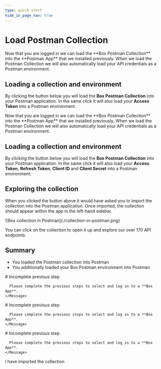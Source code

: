 ```yaml
---
type: quick-start
hide_in_page_nav: true
---
```


<!-- alex disable postman-postwoman -->

# Load Postman Collection

<LoggedIn>
  Now that you are logged in we can load the **Box Postman Collection** into the
  **Postman App** that we installed previously. When we load the Postman
  Collection we will also automatically load your API credentials as a Postman
  environment.

  ## Loading a collection and environment

  By clicking the button below you will load the **Box Postman
  Collection** into your Postman application. In the same click it will also
  load your **Access Token** into a Postman environment.

  <Trigger option='postman_collection_downloaded' value='true'>
    <Postman id='62d85bbca8bf7bd5a48b' />
  </Trigger>
</LoggedIn>

<LoggedIn id='postman_credentials'>
  Now that you are logged in we can load the **Box Postman Collection** into the
  **Postman App** that we installed previously. When we load the Postman
  Collection we will also automatically load your API credentials as a Postman
  environment.

  ## Loading a collection and environment

  By clicking the button below you will load the **Box Postman
  Collection** into your Postman application. In the same click it will also
  load your **Access Token**, **Refresh Token**, **Client ID** and **Client
  Secret** into a Postman environment.

  <Trigger option='postman_collection_downloaded' value='true'>
    <Postman id='62d85bbca8bf7bd5a48b' env='postman_credentials' />
  </Trigger>
</LoggedIn>

<Choice option='postman_collection_downloaded' value='true' color='none'>

## Exploring the collection

When you clicked the button above it would have asked you to import the
collection into the Postman application. Once imported, the collection should
appear within the app in the left-hand sidebar.

<ImageFrame border center shadow>
  ![Box collection in Postman](./collection-in-postman.png)
</ImageFrame>

You can click on the collection to open it up and explore our over 170 API
endpoints.

## Summary

* You loaded the Postman collection into Postman
* You additionally loaded your Box Postman environment into Postman

</Choice>

<Choice option='postman.app_type' value='use_box' color='none'>
  <LoggedIn reverse>
    <Message danger>
      # Incomplete previous step

      Please complete the previous steps to select and log in to a **Box App**.
    </Message>
  </LoggedIn>
</Choice>

<Choice option='postman.app_type' value='use_own' color='none'>
  <LoggedIn id='postman_credentials' reverse>
    <Message danger>
      # Incomplete previous step

      Please complete the previous steps to select and log in to a **Box App**.
    </Message>
  </LoggedIn>
</Choice>

<Choice option='postman.app_type' unset color='none'>
  <LoggedIn id='postman_credentials' reverse>
    <Message danger>
      # Incomplete previous step

      Please complete the previous steps to select and log in to a **Box App**.
    </Message>
  </LoggedIn>
</Choice>

<Observe option='postman_collection_downloaded' value='true'>
  <Next>I have imported the collection</Next>
</Observe>